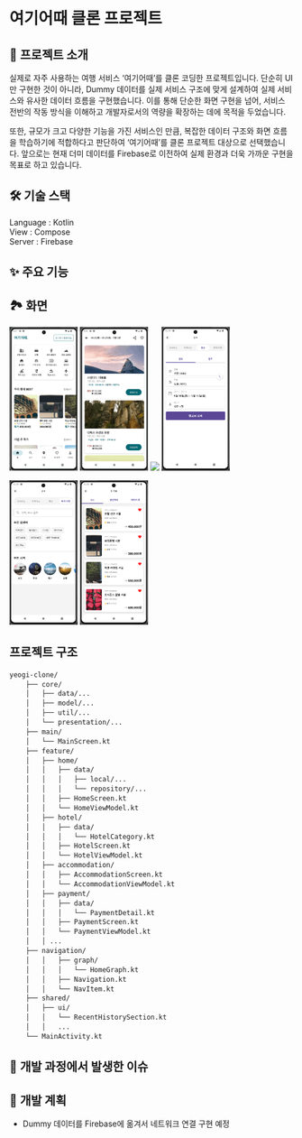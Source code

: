 # 여기어때 클론 프로젝트

## 📖 프로젝트 소개
실제로 자주 사용하는 여행 서비스 ‘여기어때’를 클론 코딩한 프로젝트입니다.
단순히 UI만 구현한 것이 아니라, Dummy 데이터를 실제 서비스 구조에 맞게 설계하여 실제 서비스와 유사한 데이터 흐름을 구현했습니다. 
이를 통해 단순한 화면 구현을 넘어, 서비스 전반의 작동 방식을 이해하고 개발자로서의 역량을 확장하는 데에 목적을 두었습니다.

또한, 규모가 크고 다양한 기능을 가진 서비스인 만큼, 복잡한 데이터 구조와 화면 흐름을 학습하기에 적합하다고 판단하여 ‘여기어때’를 클론 프로젝트 대상으로 선택했습니다. 
앞으로는 현재 더미 데이터를 Firebase로 이전하여 실제 환경과 더욱 가까운 구현을 목표로 하고 있습니다.

## 🛠 기술 스택
Language : Kotlin <br>
View : Compose <br>
Server : Firebase <br>

## ✨ 주요 기능

## 🏞️ 화면
<p>
  <img src="./images/yeogi-1.gif" width="24%">
  <img src="./images/yeogi-2.gif" width="24%">
  <img src="./images/yeogi-3.gif" width="24%">
  <img src="./images/yeogi-4.png" width="24%">
</p>
<p>
  <img src="./images/yeogi-5.png" width="24%">
  <img src="./images/yeogi-6.png" width="24%">
</p>

## 프로젝트 구조
```markdown
yeogi-clone/
    ├── core/
    │   ├── data/...
    │   ├── model/...
    │   ├── util/...
    │   └── presentation/...
    ├── main/
    │   └── MainScreen.kt
    ├── feature/
    │   ├── home/
    │   │   ├── data/
    │   │   │   ├── local/...
    │   │   │   └── repository/...
    │   │   ├── HomeScreen.kt
    │   │   └── HomeViewModel.kt
    │   ├── hotel/
    │   │   ├── data/
    │   │   │   └── HotelCategory.kt
    │   │   ├── HotelScreen.kt
    │   │   └── HotelViewModel.kt
    │   ├── accommodation/
    │   │   ├── AccommodationScreen.kt
    │   │   └── AccommodationViewModel.kt
    │   ├── payment/
    │   │   ├── data/
    │   │   │   └── PaymentDetail.kt
    │   │   ├── PaymentScreen.kt
    │   │   └── PaymentViewModel.kt
    │   │ ...
    ├── navigation/
    │   │   ├── graph/
    │   │   │   └── HomeGraph.kt
    │   │   ├── Navigation.kt
    │   │   └── NavItem.kt
    ├── shared/
    │   ├── ui/
    │   │   └── RecentHistorySection.kt
    │   │   ...
    └── MainActivity.kt
```

## 👀 개발 과정에서 발생한 이슈

## 🎯 개발 계획
- Dummy 데이터를 Firebase에 옮겨서 네트워크 연결 구현 예정
